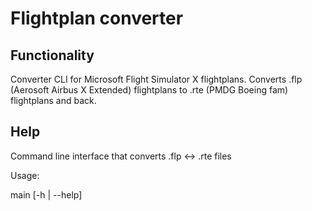 # Flightplan converter

## Functionality

Converter CLI for Microsoft Flight Simulator X flightplans.
Converts .flp (Aerosoft Airbus X Extended) flightplans to .rte (PMDG Boeing fam) flightplans and back.

## Help

Command line interface that converts .flp <-> .rte files

Usage:

   main [-h | --help] <Filename>
